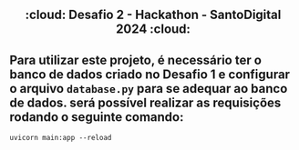 <h2 align="center"> :cloud: Desafio 2 - Hackathon - SantoDigital 2024 :cloud:</h2>

## Para utilizar este projeto, é necessário ter o banco de dados criado no Desafio 1 e configurar o arquivo `database.py` para se adequar ao banco de dados. será possível realizar as requisições rodando o seguinte comando:
```
uvicorn main:app --reload
```





